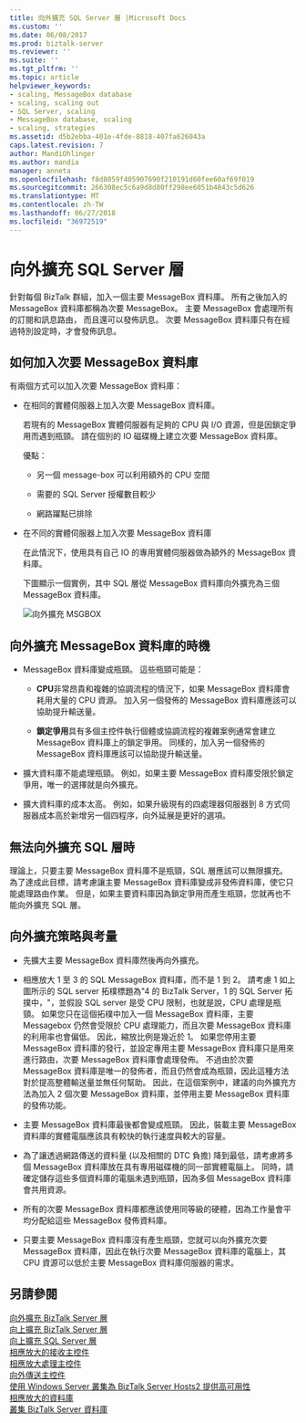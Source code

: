 ```yaml
---
title: 向外擴充 SQL Server 層 |Microsoft Docs
ms.custom: ''
ms.date: 06/08/2017
ms.prod: biztalk-server
ms.reviewer: ''
ms.suite: ''
ms.tgt_pltfrm: ''
ms.topic: article
helpviewer_keywords:
- scaling, MessageBox database
- scaling, scaling out
- SQL Server, scaling
- MessageBox database, scaling
- scaling, strategies
ms.assetid: d5b2ebba-401e-4fde-8818-407fa626043a
caps.latest.revision: 7
author: MandiOhlinger
ms.author: mandia
manager: anneta
ms.openlocfilehash: f8d8059f405907690f210191d60fee60af69f019
ms.sourcegitcommit: 266308ec5c6a9d8d80ff298ee6051b4843c5d626
ms.translationtype: MT
ms.contentlocale: zh-TW
ms.lasthandoff: 06/27/2018
ms.locfileid: "36972519"
---
```

# <a name="scaling-out-the-sql-server-tier"></a>向外擴充 SQL Server 層
針對每個 BizTalk 群組，加入一個主要 MessageBox 資料庫。 所有之後加入的 MessageBox 資料庫都稱為次要 MessageBox。 主要 MessageBox 會處理所有的訂閱和訊息路由， 而且還可以發佈訊息。 次要 MessageBox 資料庫只有在經過特別設定時，才會發佈訊息。  
  
## <a name="how-to-add-a-secondary-messagebox-database"></a>如何加入次要 MessageBox 資料庫  
 有兩個方式可以加入次要 MessageBox 資料庫：  
  
- 在相同的實體伺服器上加入次要 MessageBox 資料庫。  
  
   若現有的 MessageBox 實體伺服器有足夠的 CPU 與 I/O 資源，但是因鎖定爭用而遇到瓶頸。 請在個別的 IO 磁碟機上建立次要 MessageBox 資料庫。  
  
   優點：  
  
  -   另一個 message-box 可以利用額外的 CPU 空間  
  
  -   需要的 SQL Server 授權數目較少  
  
  -   網路躍點已排除  
  
- 在不同的實體伺服器上加入次要 MessageBox 資料庫  
  
   在此情況下，使用具有自己 IO 的專用實體伺服器做為額外的 MessageBox 資料庫。  
  
  下圖顯示一個實例，其中 SQL 層從 MessageBox 資料庫向外擴充為三個 MessageBox 資料庫。  
  
  ![向外擴充 MSGBOX](../core/media/scaleoutmsgbox.gif "ScaleOutMSGBOX")  
  
## <a name="when-to-scale-out-the-messagebox-database"></a>向外擴充 MessageBox 資料庫的時機  
  
-   MessageBox 資料庫變成瓶頸。 這些瓶頸可能是：  
  
    -   **CPU**非常昂貴和複雜的協調流程的情況下，如果 MessageBox 資料庫會耗用大量的 CPU 資源。 加入另一個發佈的 MessageBox 資料庫應該可以協助提升輸送量。  
  
    -   **鎖定爭用**具有多個主控件執行個體或協調流程的複雜案例通常會建立 MessageBox 資料庫上的鎖定爭用。 同樣的，加入另一個發佈的 MessageBox 資料庫應該可以協助提升輸送量。  
  
-   擴大資料庫不能處理瓶頸。 例如，如果主要 MessageBox 資料庫受限於鎖定爭用，唯一的選擇就是向外擴充。  
  
-   擴大資料庫的成本太高。 例如，如果升級現有的四處理器伺服器到 8 方式伺服器成本高於新增另一個四程序，向外延展是更好的選項。  
  
## <a name="when-you-cant-scale-out-the-sql-tier"></a>無法向外擴充 SQL 層時  
 理論上，只要主要 MessageBox 資料庫不是瓶頸，SQL 層應該可以無限擴充。 為了達成此目標，請考慮讓主要 MessageBox 資料庫變成非發佈資料庫，使它只能處理路由作業。 但是，如果主要資料庫因為鎖定爭用而產生瓶頸，您就再也不能向外擴充 SQL 層。  
  
## <a name="scale-out-strategies-and-considerations"></a>向外擴充策略與考量  
  
-   先擴大主要 MessageBox 資料庫然後再向外擴充。  
  
-   相應放大 1 至 3 的 SQL MessageBox 資料庫，而不是 1 到 2。 請考慮 1 如上圖所示的 SQL server 拓樸標題為"4 的 BizTalk Server，1 的 SQL Server 拓撲中，"，並假設 SQL server 是受 CPU 限制，也就是說，CPU 處理是瓶頸。 如果您只在這個拓樸中加入一個 MessageBox 資料庫，主要 Messagebox 仍然會受限於 CPU 處理能力，而且次要 MessageBox 資料庫的利用率也會偏低。 因此，縮放比例是幾近於 1。 如果您停用主要 MessageBox 資料庫的發行，並設定專用主要 MessageBox 資料庫只是用來進行路由，次要 MessageBox 資料庫會處理發佈。 不過由於次要 MessageBox 資料庫是唯一的發佈者，而且仍然會成為瓶頸，因此這種方法對於提高整體輸送量並無任何幫助。 因此，在這個案例中，建議的向外擴充方法為加入 2 個次要 MessageBox 資料庫，並停用主要 MessageBox 資料庫的發佈功能。  
  
-   主要 MessageBox 資料庫最後都會變成瓶頸。 因此，裝載主要 MessageBox 資料庫的實體電腦應該具有較快的執行速度與較大的容量。  
  
-   為了讓透過網路傳送的資料量 (以及相關的 DTC 負擔) 降到最低，請考慮將多個 MessageBox 資料庫放在具有專用磁碟機的同一部實體電腦上。 同時，請確定儲存這些多個資料庫的電腦未遇到瓶頸，因為多個 MessageBox 資料庫會共用資源。  
  
-   所有的次要 MessageBox 資料庫都應該使用同等級的硬體，因為工作量會平均分配給這些 MessageBox 發佈資料庫。  
  
-   只要主要 MessageBox 資料庫沒有產生瓶頸，您就可以向外擴充次要 MessageBox 資料庫，因此在執行次要 MessageBox 資料庫的電腦上，其 CPU 資源可以低於主要 MessageBox 資料庫伺服器的需求。  
  
## <a name="see-also"></a>另請參閱  
 [向外擴充 BizTalk Server 層](../core/scaling-out-the-biztalk-server-tier.md)   
 [向上擴充 BizTalk Server 層](../core/scaling-up-the-biztalk-server-tier.md)   
 [向上擴充 SQL Server 層](../core/scaling-up-the-sql-server-tier.md)   
 [相應放大的接收主控件](../core/scaled-out-receiving-hosts.md)   
 [相應放大處理主控件](../core/scaled-out-processing-hosts.md)   
 [向外傳送主控件](../core/scaled-out-sending-hosts.md)   
 [使用 Windows Server 叢集為 BizTalk Server Hosts2 提供高可用性](../core/use-windows-cluster-to-provide-high-availability-for-biztalk-hosts.md)   
 [相應放大的資料庫](../core/scaled-out-databases.md)   
 [叢集 BizTalk Server 資料庫](../core/clustering-the-biztalk-server-databases1.md)